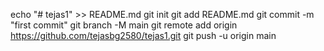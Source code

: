 echo "# tejas1" >> README.md
git init
git add README.md
git commit -m "first commit"
git branch -M main
git remote add origin https://github.com/tejasbg2580/tejas1.git
git push -u origin main
